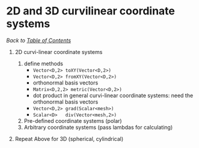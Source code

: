 # 2D and 3D curvilinear coordinate systems

_Back to [Table of Contents](../README.md)_

1. 2D curvi-linear coordinate systems
   1. define methods 
      * `Vector<D,2> toXY(Vector<D,2>)`
      * `Vector<D,2> fromXY(Vector<D,2>)`
      * orthonormal basis vectors
      * `Matrix<D,2,2> metric(Vector<D,2>)`
      *  dot product in general curvi-linear coordinate systems: need the orthonormal basis vectors
      * `Vector<D,2> grad(Scalar<mesh>)`
      * `Scalar<D>   div(Vector<mesh,2>)`
   1. Pre-defined coordinate systems (polar)
   1. Arbitrary coordinate systems (pass lambdas for calculating)
   
1. Repeat Above for 3D (spherical, cylindrical)
   

